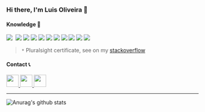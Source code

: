 ### Hi there, I'm Luis Oliveira 👋

#### Knowledge 🧠

<img src="https://badgen.net/badge/javascript/expert*/blue?icon=https://icongr.am/devicon/javascript-original.svg">&nbsp;
<img src="https://badgen.net/badge/typescript/proficient*/green?icon=https://icongr.am/devicon/typescript-original.svg">
<img src="https://badgen.net/badge/nodejs/proficient*/green?icon=https://icongr.am/devicon/nodejs-original.svg">
<img src="https://badgen.net/badge/express/proficient*/green?icon=https://icongr.am/devicon/express-original.svg">
<img src="https://badgen.net/badge/mongodb/proficient*/green?icon=https://icongr.am/devicon/mongodb-original.svg">
<img src="https://badgen.net/badge/HTML/expert*/blue?icon=https://icongr.am/devicon/html5-original.svg">
<img src="https://badgen.net/badge/linux/proficient*/blue?icon=https://icongr.am/devicon/linux-original.svg">
<img src="https://badgen.net/badge/git/proficient/blue?icon=git">
<img src="https://badgen.net/badge/ionic/expert/green?icon=https://icongr.am/devicon/ionic-original.svg">
<img src="https://badgen.net/badge/angular/proficient/blue?icon=https://icongr.am/devicon/angularjs-original.svg">
<img src="https://badgen.net/badge/docker/novice/yellow?icon=https://icongr.am/devicon/docker-original.svg">

> `*` Pluralsight certificate, see on my [stackoverflow](https://stackoverflow.com/users/11709593/luis-oliveira)
#### Contact 📞
<a href="https://stackoverflow.com/users/11709593/luis-oliveira">
  <img src="https://image.flaticon.com/icons/svg/2111/2111628.svg" width="32px">
</a>
<a href="http://www.linkedin.com/in/ooluis">
  <img src="https://image.flaticon.com/icons/svg/174/174857.svg" width="32px">
</a>
<a href="https://www.instagram.com/filiafobico/">
  <img src="https://image.flaticon.com/icons/svg/2111/2111463.svg" width="32px">
</a>
<hr>

![Anurag's github stats](https://github-readme-stats.vercel.app/api/?username=filiafobico&show_icons=true&title_color=fff&icon_color=79ff97&text_color=9f9f9f&bg_color=151515)
